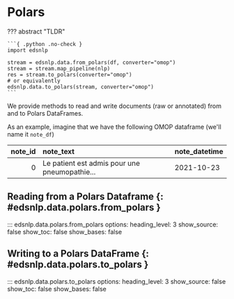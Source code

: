 # Polars

??? abstract "TLDR"

    ```{ .python .no-check }
    import edsnlp

    stream = edsnlp.data.from_polars(df, converter="omop")
    stream = stream.map_pipeline(nlp)
    res = stream.to_polars(converter="omop")
    # or equivalently
    edsnlp.data.to_polars(stream, converter="omop")
    ```

We provide methods to read and write documents (raw or annotated) from and to Polars DataFrames.

As an example, imagine that we have the following OMOP dataframe (we'll name it `note_df`)

| note_id | note_text                                     | note_datetime |
|--------:|:----------------------------------------------|:--------------|
|       0 | Le patient est admis pour une pneumopathie... | 2021-10-23    |

## Reading from a Polars Dataframe {: #edsnlp.data.polars.from_polars }

::: edsnlp.data.polars.from_polars
    options:
        heading_level: 3
        show_source: false
        show_toc: false
        show_bases: false


## Writing to a Polars DataFrame {: #edsnlp.data.polars.to_polars }

::: edsnlp.data.polars.to_polars
    options:
        heading_level: 3
        show_source: false
        show_toc: false
        show_bases: false
